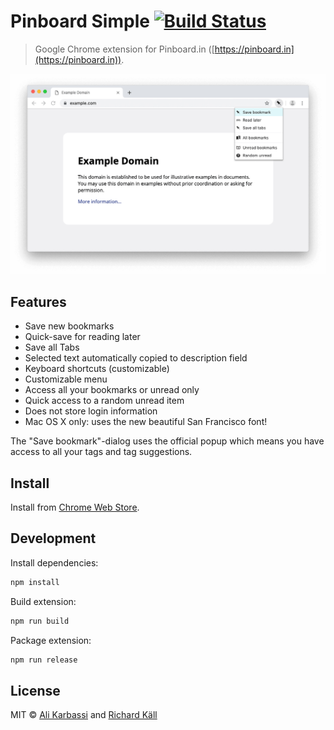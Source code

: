 # Pinboard Simple [![Build Status](https://travis-ci.org/karbassi/pinboard-simple.svg?branch=master)](https://travis-ci.org/karbassi/pinboard-simple)

> Google Chrome extension for Pinboard.in ([https://pinboard.in](https://pinboard.in)).

![Pinboard Simple](preview.png)

## Features

- Save new bookmarks
- Quick-save for reading later
- Save all Tabs
- Selected text automatically copied to description field
- Keyboard shortcuts (customizable)
- Customizable menu
- Access all your bookmarks or unread only
- Quick access to a random unread item
- Does not store login information
- Mac OS X only: uses the new beautiful San Francisco font!

The "Save bookmark"-dialog uses the official popup which means you have access to all your tags and tag suggestions.

## Install

Install from [Chrome Web Store](https://chrome.google.com/webstore/detail/pinboard-simple/ocaokamaldlnppomhcgjcclnaloaljhd).

## Development

Install dependencies:

```bash
npm install
```

Build extension:

```bash
npm run build
```

Package extension:

```bash
npm run release
```

## License

MIT &copy; [Ali Karbassi](https://karbassi.com) and [Richard Käll](http://richardkall.se)
